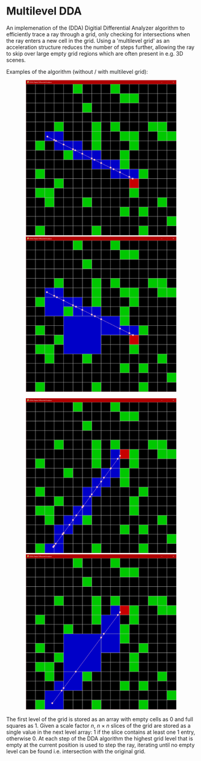 # Multilevel DDA

An implemenation of the (DDA) Digitial Differential Analyzer algorithm to efficiently trace a ray through a grid, only checking for intersections when the ray enters a new cell in the grid. Using a 'multilevel grid' as an acceleration structure reduces the number of steps further, allowing the ray to skip over large empty grid regions which are often present in e.g. 3D scenes.

Examples of the algorithm (without / with multilevel grid):

<p align="center">
<img src="/Images/dda_example_1.png?" width="400">
<img src="/Images/multilevel_dda_example_1.png?" width="400">
</p>
<p align="center">
<img src="/Images/dda_example_2.png?" width="400?">
<img src="/Images/multilevel_dda_example_2.png?" width="400">
</p>

The first level of the grid is stored as an array with empty cells as 0 and full squares as 1. Given a scale factor $n$, $n \times n$ slices of the grid are stored as a single value in the next level array: $1$ if the slice contains at least one $1$ entry, otherwise $0$. At each step of the DDA algorithm the highest grid level that is empty at the current position is used to step the ray, iterating until no empty level can be found i.e. intersection with the original grid.
